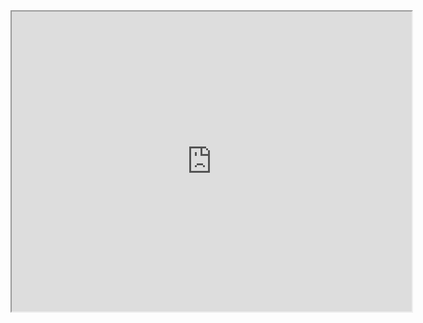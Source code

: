 <iframe src="https://drive.google.com/file/d/1QTOu8vrffrsewPDf-TlQiqti5NOfup6m/preview" width="640" height="480" allow="autoplay"></iframe>
